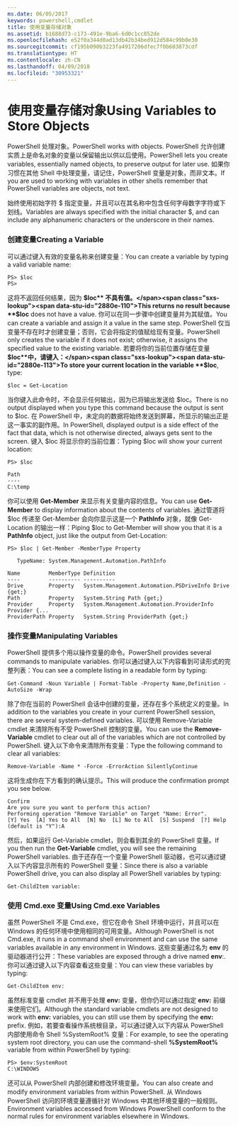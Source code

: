 ```yaml
---
ms.date: 06/05/2017
keywords: powershell,cmdlet
title: 使用变量存储对象
ms.assetid: b1688d73-c173-491e-9ba6-6d0c1cc852de
ms.openlocfilehash: e52f0a344d0ad13db42b34bed912d584c99b0e30
ms.sourcegitcommit: cf195b090b3223fa4917206dfec7f0b603873cdf
ms.translationtype: HT
ms.contentlocale: zh-CN
ms.lasthandoff: 04/09/2018
ms.locfileid: "30953321"
---
```

# <a name="using-variables-to-store-objects"></a><span data-ttu-id="2880e-103">使用变量存储对象</span><span class="sxs-lookup"><span data-stu-id="2880e-103">Using Variables to Store Objects</span></span>
<span data-ttu-id="2880e-104">PowerShell 处理对象。</span><span class="sxs-lookup"><span data-stu-id="2880e-104">PowerShell works with objects.</span></span> <span data-ttu-id="2880e-105">PowerShell 允许创建实质上是命名对象的变量以保留输出以供以后使用。</span><span class="sxs-lookup"><span data-stu-id="2880e-105">PowerShell lets you create variables, essentially named objects, to preserve output for later use.</span></span> <span data-ttu-id="2880e-106">如果你习惯在其他 Shell 中处理变量，请记住，PowerShell 变量是对象，而非文本。</span><span class="sxs-lookup"><span data-stu-id="2880e-106">If you are used to working with variables in other shells remember that PowerShell variables are objects, not text.</span></span>

<span data-ttu-id="2880e-107">始终使用初始字符 $ 指定变量，并且可以在其名称中包含任何字母数字字符或下划线。</span><span class="sxs-lookup"><span data-stu-id="2880e-107">Variables are always specified with the initial character $, and can include any alphanumeric characters or the underscore in their names.</span></span>

### <a name="creating-a-variable"></a><span data-ttu-id="2880e-108">创建变量</span><span class="sxs-lookup"><span data-stu-id="2880e-108">Creating a Variable</span></span>
<span data-ttu-id="2880e-109">可以通过键入有效的变量名称来创建变量：</span><span class="sxs-lookup"><span data-stu-id="2880e-109">You can create a variable by typing a valid variable name:</span></span>

```
PS> $loc
PS>
```

<span data-ttu-id="2880e-110">这将不返回任何结果，因为 **$loc** 不具有值。</span><span class="sxs-lookup"><span data-stu-id="2880e-110">This returns no result because **$loc** does not have a value.</span></span> <span data-ttu-id="2880e-111">你可以在同一步骤中创建变量并为其赋值。</span><span class="sxs-lookup"><span data-stu-id="2880e-111">You can create a variable and assign it a value in the same step.</span></span> <span data-ttu-id="2880e-112">PowerShell 仅当变量不存在时才创建变量；否则，它会将指定的值赋给现有变量。</span><span class="sxs-lookup"><span data-stu-id="2880e-112">PowerShell only creates the variable if it does not exist; otherwise, it assigns the specified value to the existing variable.</span></span> <span data-ttu-id="2880e-113">若要将你的当前位置存储在变量 **$loc**中，请键入：</span><span class="sxs-lookup"><span data-stu-id="2880e-113">To store your current location in the variable **$loc**, type:</span></span>

```
$loc = Get-Location
```

<span data-ttu-id="2880e-114">当你键入此命令时，不会显示任何输出，因为已将输出发送给 $loc。</span><span class="sxs-lookup"><span data-stu-id="2880e-114">There is no output displayed when you type this command because the output is sent to $loc.</span></span> <span data-ttu-id="2880e-115">在 PowerShell 中，未定向的数据将始终发送到屏幕，所显示的输出正是这一事实的副作用。</span><span class="sxs-lookup"><span data-stu-id="2880e-115">In PowerShell, displayed output is a side effect of the fact that data, which is not otherwise directed, always gets sent to the screen.</span></span> <span data-ttu-id="2880e-116">键入 $loc 将显示你的当前位置：</span><span class="sxs-lookup"><span data-stu-id="2880e-116">Typing $loc will show your current location:</span></span>

```
PS> $loc

Path
----
C:\temp
```

<span data-ttu-id="2880e-117">你可以使用 **Get-Member** 来显示有关变量内容的信息。</span><span class="sxs-lookup"><span data-stu-id="2880e-117">You can use **Get-Member** to display information about the contents of variables.</span></span> <span data-ttu-id="2880e-118">通过管道将 $loc 传递至 Get-Member 会向你显示这是一个 **PathInfo** 对象，就像 Get-Location 的输出一样：</span><span class="sxs-lookup"><span data-stu-id="2880e-118">Piping $loc to Get-Member will show you that it is a **PathInfo** object, just like the output from Get-Location:</span></span>

```
PS> $loc | Get-Member -MemberType Property

   TypeName: System.Management.Automation.PathInfo

Name         MemberType Definition
----         ---------- ----------
Drive        Property   System.Management.Automation.PSDriveInfo Drive {get;}
Path         Property   System.String Path {get;}
Provider     Property   System.Management.Automation.ProviderInfo Provider {...
ProviderPath Property   System.String ProviderPath {get;}
```

### <a name="manipulating-variables"></a><span data-ttu-id="2880e-119">操作变量</span><span class="sxs-lookup"><span data-stu-id="2880e-119">Manipulating Variables</span></span>
<span data-ttu-id="2880e-120">PowerShell 提供多个用以操作变量的命令。</span><span class="sxs-lookup"><span data-stu-id="2880e-120">PowerShell provides several commands to manipulate variables.</span></span> <span data-ttu-id="2880e-121">你可以通过键入以下内容看到可读形式的完整列表：</span><span class="sxs-lookup"><span data-stu-id="2880e-121">You can see a complete listing in a readable form by typing:</span></span>

```
Get-Command -Noun Variable | Format-Table -Property Name,Definition -AutoSize -Wrap
```

<span data-ttu-id="2880e-122">除了你在当前的 PowerShell 会话中创建的变量，还存在多个系统定义的变量。</span><span class="sxs-lookup"><span data-stu-id="2880e-122">In addition to the variables you create in your current PowerShell session, there are several system-defined variables.</span></span> <span data-ttu-id="2880e-123">可以使用 Remove-Variable cmdlet 来清除所有不受 PowerShell 控制的变量。</span><span class="sxs-lookup"><span data-stu-id="2880e-123">You can use the **Remove-Variable** cmdlet to clear out all of the variables which are not controlled by PowerShell.</span></span> <span data-ttu-id="2880e-124">键入以下命令来清除所有变量：</span><span class="sxs-lookup"><span data-stu-id="2880e-124">Type the following command to clear all variables:</span></span>

```
Remove-Variable -Name * -Force -ErrorAction SilentlyContinue
```

<span data-ttu-id="2880e-125">这将生成你在下方看到的确认提示。</span><span class="sxs-lookup"><span data-stu-id="2880e-125">This will produce the confirmation prompt you see below.</span></span>

```
Confirm
Are you sure you want to perform this action?
Performing operation "Remove Variable" on Target "Name: Error".
[Y] Yes  [A] Yes to All  [N] No  [L] No to All  [S] Suspend  [?] Help
(default is "Y"):A
```

<span data-ttu-id="2880e-126">然后，如果运行 Get-Variable cmdlet，则会看到其余的 PowerShell 变量。</span><span class="sxs-lookup"><span data-stu-id="2880e-126">If you then run the **Get-Variable** cmdlet, you will see the remaining PowerShell variables.</span></span> <span data-ttu-id="2880e-127">由于还存在一个变量 PowerShell 驱动器，也可以通过键入以下内容显示所有的 PowerShell 变量：</span><span class="sxs-lookup"><span data-stu-id="2880e-127">Since there is also a variable PowerShell drive, you can also display all PowerShell variables by typing:</span></span>

```
Get-ChildItem variable:
```

### <a name="using-cmdexe-variables"></a><span data-ttu-id="2880e-128">使用 Cmd.exe 变量</span><span class="sxs-lookup"><span data-stu-id="2880e-128">Using Cmd.exe Variables</span></span>
<span data-ttu-id="2880e-129">虽然 PowerShell 不是 Cmd.exe，但它在命令 Shell 环境中运行，并且可以在 Windows 的任何环境中使用相同的可用变量。</span><span class="sxs-lookup"><span data-stu-id="2880e-129">Although PowerShell is not Cmd.exe, it runs in a command shell environment and can use the same variables available in any environment in Windows.</span></span> <span data-ttu-id="2880e-130">这些变量通过名为 **env** 的驱动器进行公开：</span><span class="sxs-lookup"><span data-stu-id="2880e-130">These variables are exposed through a drive named **env**:.</span></span> <span data-ttu-id="2880e-131">你可以通过键入以下内容查看这些变量：</span><span class="sxs-lookup"><span data-stu-id="2880e-131">You can view these variables by typing:</span></span>

```
Get-ChildItem env:
```

<span data-ttu-id="2880e-132">虽然标准变量 cmdlet 并不用于处理 **env:** 变量，但你仍可以通过指定 **env:** 前缀来使用它们。</span><span class="sxs-lookup"><span data-stu-id="2880e-132">Although the standard variable cmdlets are not designed to work with **env:** variables, you can still use them by specifying the **env:** prefix.</span></span> <span data-ttu-id="2880e-133">例如，若要查看操作系统根目录，可以通过键入以下内容从 PowerShell 内部使用命令 Shell %SystemRoot% 变量：</span><span class="sxs-lookup"><span data-stu-id="2880e-133">For example, to see the operating system root directory, you can use the command-shell **%SystemRoot%** variable from within PowerShell by typing:</span></span>

```
PS> $env:SystemRoot
C:\WINDOWS
```

<span data-ttu-id="2880e-134">还可以从 PowerShell 内部创建和修改环境变量。</span><span class="sxs-lookup"><span data-stu-id="2880e-134">You can also create and modify environment variables from within PowerShell.</span></span> <span data-ttu-id="2880e-135">从 Windows PowerShell 访问的环境变量遵循针对 Windows 中其他环境变量的一般规则。</span><span class="sxs-lookup"><span data-stu-id="2880e-135">Environment variables accessed from Windows PowerShell conform to the normal rules for environment variables elsewhere in Windows.</span></span>